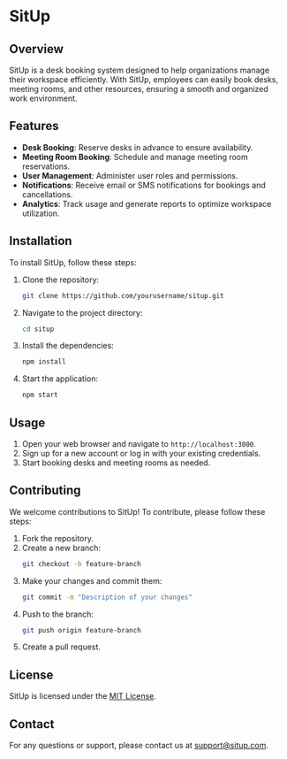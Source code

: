 # SitUp

## Overview
SitUp is a desk booking system designed to help organizations manage their workspace efficiently. With SitUp, employees can easily book desks, meeting rooms, and other resources, ensuring a smooth and organized work environment.

## Features
- **Desk Booking**: Reserve desks in advance to ensure availability.
- **Meeting Room Booking**: Schedule and manage meeting room reservations.
- **User Management**: Administer user roles and permissions.
- **Notifications**: Receive email or SMS notifications for bookings and cancellations.
- **Analytics**: Track usage and generate reports to optimize workspace utilization.

## Installation
To install SitUp, follow these steps:

1. Clone the repository:
    ```bash
    git clone https://github.com/yourusername/situp.git
    ```
2. Navigate to the project directory:
    ```bash
    cd situp
    ```
3. Install the dependencies:
    ```bash
    npm install
    ```
4. Start the application:
    ```bash
    npm start
    ```

## Usage
1. Open your web browser and navigate to `http://localhost:3000`.
2. Sign up for a new account or log in with your existing credentials.
3. Start booking desks and meeting rooms as needed.

## Contributing
We welcome contributions to SitUp! To contribute, please follow these steps:

1. Fork the repository.
2. Create a new branch:
    ```bash
    git checkout -b feature-branch
    ```
3. Make your changes and commit them:
    ```bash
    git commit -m "Description of your changes"
    ```
4. Push to the branch:
    ```bash
    git push origin feature-branch
    ```
5. Create a pull request.

## License
SitUp is licensed under the [MIT License](LICENSE).

## Contact
For any questions or support, please contact us at support@situp.com.
